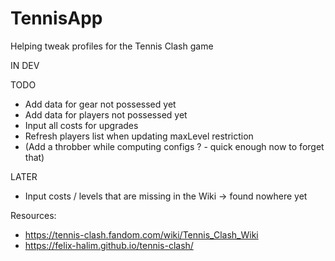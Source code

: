 # TennisApp
Helping tweak profiles for the Tennis Clash game

IN DEV

TODO
* Add data for gear not possessed yet
* Add data for players not possessed yet
* Input all costs for upgrades
* Refresh players list when updating maxLevel restriction
* (Add a throbber while computing configs ? - quick enough now to forget that)

LATER
* Input costs / levels that are missing in the Wiki -> found nowhere yet

Resources:
* https://tennis-clash.fandom.com/wiki/Tennis_Clash_Wiki
* https://felix-halim.github.io/tennis-clash/
